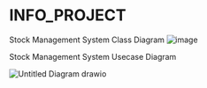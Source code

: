 # INFO_PROJECT















Stock Management System Class Diagram
![image](https://user-images.githubusercontent.com/113527167/207507943-4ee55040-25fb-46c2-92d0-b03b7f948ce6.png)

Stock Management System Usecase Diagram

![Untitled Diagram drawio](https://user-images.githubusercontent.com/113527167/207508128-4ca33289-11db-4aee-b722-8140975ef76f.png)
